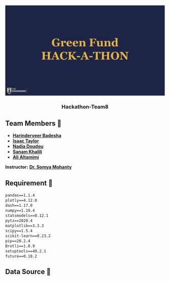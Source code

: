 
<!-- PROJECT LOGO -->
<br />
<p align="center">
  <a href="https://github.com/UNCG-CSE/Hackathon-Team8/">
    <img src="images/hackathon/header.png" alt="💻 Logo">
  </a>

  <h3 align="center">Hackathon-Team8</h3>

  <p align="center">
  
  </p>
</p>

## Team Members 📣

- [**Harinderveer Badesha**](https://github.com/HarinB4)
- [**Isaac Taylor**](https://github.com/iataylor15)
- [**Nadia Doudou**](https://github.com/diatt17)
- [**Sanam Khalili**](https://github.com/SanamKhalili)
- [**Ali Altamimi**](https://github.com/CodingTheories)


**Instructor:** [**Dr. Somya Mohanty**](https://github.com/somyamohanty)

## Requirement 📜
```
pandas==1.1.4
plotly==4.12.0
dash==1.17.0
numpy==1.19.4
statsmodels==0.12.1
pytz==2020.4
matplotlib==3.3.3
scipy==1.5.4
scikit-learn==0.23.2
pip==20.2.4
Brotli==1.0.9
setuptools==49.2.1
future==0.18.2
```
## Data Source 📜

